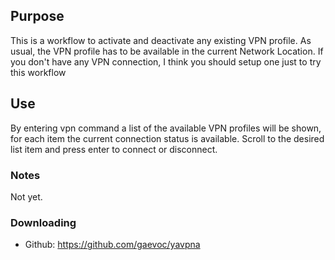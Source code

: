 ## Purpose

This is a workflow to activate and deactivate any existing VPN profile.
As usual, the VPN profile has to be available in the current Network Location.
If you don't have any VPN connection, I think you should setup one just to try this workflow


## Use

By entering vpn command a list of the available VPN profiles will be shown, for each item the current connection status is available.
Scroll to the desired list item and press enter to connect or disconnect.


### Notes

Not yet.

### Downloading

* Github: https://github.com/gaevoc/yavpna